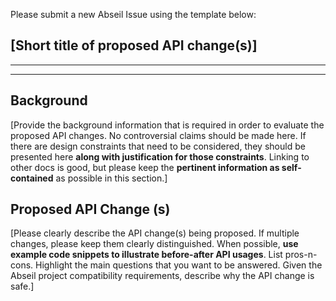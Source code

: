Please submit a new Abseil Issue using the template below:

## [Short title of proposed API change(s)]

--------------------------------------------------------------------------------
--------------------------------------------------------------------------------

## Background

[Provide the background information that is required in order to evaluate the
proposed API changes. No controversial claims should be made here. If there are
design constraints that need to be considered, they should be presented here
**along with justification for those constraints**. Linking to other docs is
good, but please keep the **pertinent information as self-contained** as
possible in this section.]

## Proposed API Change (s)

[Please clearly describe the API change(s) being proposed. If multiple changes,
please keep them clearly distinguished. When possible, **use example code
snippets to illustrate before-after API usages**. List pros-n-cons. Highlight
the main questions that you want to be answered. Given the Abseil project compatibility requirements, describe why the API change is safe.]
